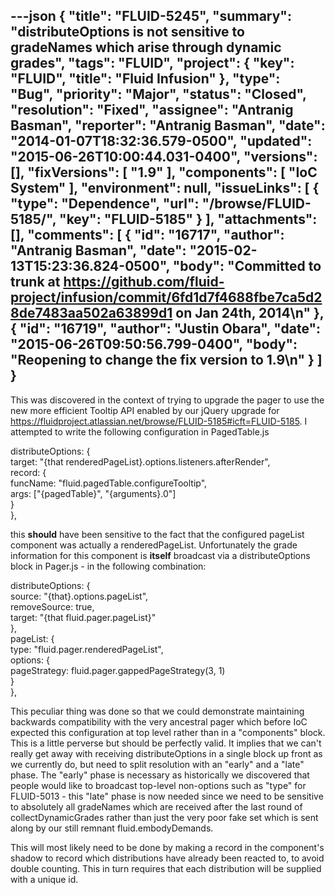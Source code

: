 ---json
{
  "title": "FLUID-5245",
  "summary": "distributeOptions is not sensitive to gradeNames which arise through dynamic grades",
  "tags": "FLUID",
  "project": {
    "key": "FLUID",
    "title": "Fluid Infusion"
  },
  "type": "Bug",
  "priority": "Major",
  "status": "Closed",
  "resolution": "Fixed",
  "assignee": "Antranig Basman",
  "reporter": "Antranig Basman",
  "date": "2014-01-07T18:32:36.579-0500",
  "updated": "2015-06-26T10:00:44.031-0400",
  "versions": [],
  "fixVersions": [
    "1.9"
  ],
  "components": [
    "IoC System"
  ],
  "environment": null,
  "issueLinks": [
    {
      "type": "Dependence",
      "url": "/browse/FLUID-5185/",
      "key": "FLUID-5185"
    }
  ],
  "attachments": [],
  "comments": [
    {
      "id": "16717",
      "author": "Antranig Basman",
      "date": "2015-02-13T15:23:36.824-0500",
      "body": "Committed to trunk at <https://github.com/fluid-project/infusion/commit/6fd1d7f4688fbe7ca5d28de7483aa502a63899d1> on Jan 24th, 2014\n"
    },
    {
      "id": "16719",
      "author": "Justin Obara",
      "date": "2015-06-26T09:50:56.799-0400",
      "body": "Reopening to change the fix version to 1.9\n"
    }
  ]
}
---
This was discovered in the context of trying to upgrade the pager to use the new more efficient Tooltip API enabled by our jQuery upgrade for <https://fluidproject.atlassian.net/browse/FLUID-5185#icft=FLUID-5185>. I attempted to write the following configuration in PagedTable.js

distributeOptions: {\
target: "{that renderedPageList}.options.listeners.afterRender",\
record: {\
funcName: "fluid.pagedTable.configureTooltip",\
args: \["{pagedTable}", "{arguments}.0"]  \
}\
},

this **should** have been sensitive to the fact that the configured pageList component was actually a renderedPageList. Unfortunately the grade information for this component is **itself** broadcast via a distributeOptions block in Pager.js - in the following combination:

distributeOptions: {\
source: "{that}.options.pageList",\
removeSource: true,\
target: "{that fluid.pager.pageList}"\
},\
pageList: {\
type: "fluid.pager.renderedPageList",\
options: {\
pageStrategy: fluid.pager.gappedPageStrategy(3, 1)\
}\
},

This peculiar thing was done so that we could demonstrate maintaining backwards compatibility with the very ancestral pager which before IoC expected this configuration at top level rather than in a "components" block. This is a little perverse but should be perfectly valid. It implies that we can't really get away with receiving distributeOptions in a single block up front as we currently do, but need to split resolution with an "early" and a "late" phase. The "early" phase is necessary as historically we discovered that people would like to broadcast top-level non-options such as "type" for FLUID-5013 - this "late" phase is now needed since we need to be sensitive to absolutely all gradeNames which are received after the last round of collectDynamicGrades rather than just the very poor fake set which is sent along by our still remnant fluid.embodyDemands.

This will most likely need to be done by making a record in the component's shadow to record which distributions have already been reacted to, to avoid double counting. This in turn requires that each distribution will be supplied with a unique id.

        